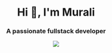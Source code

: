 <h1 align="center">Hi 👋, I'm Murali</h1>
<h3 align="center">A passionate fullstack developer</h3>


<p align="center">
    <a href="https://git.io/streak-stats"><img src="https://streak-stats.demolab.com?user=Murali03M"/></a>
</p>

<!-- 
<p><img align="center" src="https://github-readme-stats.vercel.app/api/top-langs?username=murali03m&show_icons=true&locale=en&layout=compact" alt="murali03m" /></p> -->

